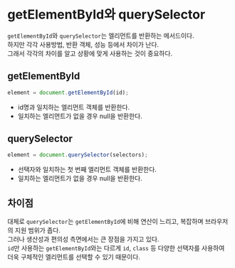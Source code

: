 # getElementById와 querySelector 

`getElementById`와 `querySelector`는 엘리먼트를 반환하는 메서드이다.   
하지만 각각 사용방법, 반환 객체, 성능 등에서 차이가 난다.  
그래서 각각의 차이를 알고 상황에 맞게 사용하는 것이 중요하다.  

## getElementById
```js
element = document.getElementById(id);
```
- id명과 일치하는 엘리먼트 객체를 반환한다.  
- 일치하는 엘리먼트가 없을 경우 null을 반환한다. 

## querySelector  
```js
element = document.querySelector(selectors);
```  
- 선택자와 일치하는 첫 번째 엘리먼트 객체를 반환한다. 
- 일치하는 엘리먼트가 없을 경우 null을 반환한다. 

## 차이점 
대체로 `querySelector`는 `getElementById`에 비해 연산이 느리고, 복잡하며 브라우저의 지원 범위가 좁다.  
그러나 생산성과 편의성 측면에서는 큰 장점을 가지고 있다.   
`id`만 사용하는 `getElementById`와는 다르게 `id`, `class` 등 다양한 선택자를 사용하여 더욱 구체적인 엘리먼트를 선택할 수 있기 때문이다.


